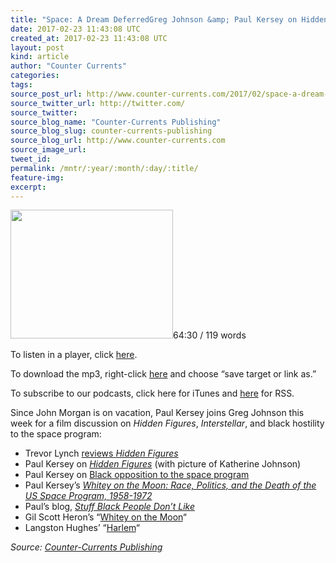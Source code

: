 ```yaml
---
title: "Space: A Dream DeferredGreg Johnson &amp; Paul Kersey on Hidden Figures"
date: 2017-02-23 11:43:08 UTC
created_at: 2017-02-23 11:43:08 UTC
layout: post
kind: article
author: "Counter Currents"
categories: 
tags: 
source_post_url: http://www.counter-currents.com/2017/02/space-a-dream-deferred/
source_twitter_url: http://twitter.com/
source_twitter: 
source_blog_name: "Counter-Currents Publishing"
source_blog_slug: counter-currents-publishing
source_blog_url: http://www.counter-currents.com
source_image_url: 
tweet_id:
permalink: /mntr/:year/:month/:day/:title/
feature-img: 
excerpt:
---
```

<p><a href="http://www.counter-currents.com/wp-content/uploads/2017/02/SpaceStation.jpg"><img class="alignright size-medium wp-image-69511" src="http://www.counter-currents.com/wp-content/uploads/2017/02/SpaceStation-260x206.jpg" alt="" width="260" height="206"></a>64:30 / 119 words</p>
<p>To listen in a player, click <a href="http://cdn.counter-currents.com/radio/AryanDreamsDeferred.mp3">here</a>.</p>
<p>To download the mp3, right-click <a href="http://cdn.counter-currents.com/radio/AryanDreamsDeferred.mp3">here</a> and choose “save target or link as.”</p>
<p>To subscribe to our podcasts, click <a>here</a> for iTunes and <a href="http://www.counter-currents.com/feed/">here</a> for RSS. <span id="more-69510"></span></p>
<p>Since John Morgan is on vacation, Paul Kersey joins Greg Johnson this week for a film discussion on <em>Hidden Figures</em>, <em>Interstellar</em>, and black hostility to the space program:</p>
<ul>
<li>Trevor Lynch <a href="http://www.counter-currents.com/2017/02/hidden-figures/">reviews <em>Hidden Figures</em></a></li>
<li>Paul Kersey on <a href="http://www.vdare.com/articles/hyped-figures-john-glenn-and-the-pc-myth-of-katherine-johnson-unsung-black-women-were-not-what-got-us-to-the-moon"><em>Hidden Figures</em></a> (with picture of Katherine Johnson)</li>
<li>Paul Kersey on <a href="http://www.vdare.com/articles/hidden-figures-myth-dissolves-it-wasnt-blacks-who-got-america-to-the-moon-they-actually-wanted-to-stop-it">Black opposition to the space program</a></li>
<li>Paul Kersey’s <a href="http://amzn.to/2lccrrX"><em><em>Whitey on the Moon: Race, Politics, and the Death of the US Space Program, 1958-1972</em></em></a></li>
<li>Paul’s blog, <a href="http://stuffblackpeopledontlike.blogspot.com/"><em>Stuff Black People Don’t Like</em></a></li>
<li>Gil Scott Heron’s “<a href="https://www.youtube.com/watch?v=goh2x_G0ct4">Whitey on the Moon</a>“</li>
<li>Langston Hughes’ “<a href="https://www.youtube.com/watch?v=79YjXKYeWCk">Harlem</a>“</li>
</ul><div class="">
    <i>Source: <a href="http://www.counter-currents.com">Counter-Currents Publishing</a></i>
</div>
